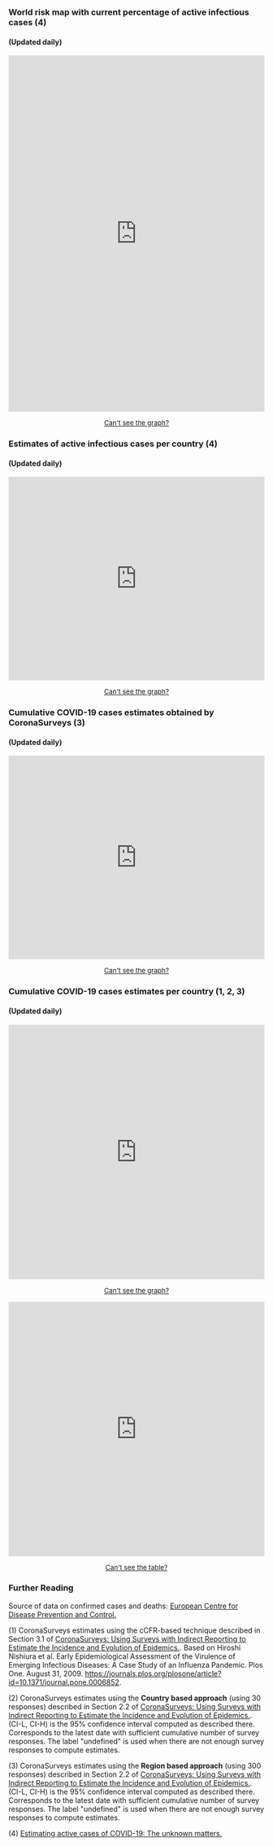 ### World risk map with current percentage of active infectious cases (4)

#### (Updated daily)

<iframe src="https://coronasurveys.org/grafana/d/Xhw-4m3Wz/atcoronasurveys-playground?viewPanel=5&orgId=1&var-estimate=est_ccfr&var-estimator=ccfr-based&var-active_estimator=ccfr-based&var-detected=active" width="100%" height="700" frameborder="0"></iframe>

<a href="https://coronasurveys.org/grafana/d/Xhw-4m3Wz/atcoronasurveys-playground?viewPanel=5&orgId=1&var-estimate=est_ccfr&var-estimator=ccfr-based&var-active_estimator=ccfr-based&var-detected=active" > <center><font size="2"><u class="btn">Can't see the graph?</u></font></center></a> 

### Estimates of active infectious cases per country (4)

#### (Updated daily)

<iframe src="https://coronasurveys.org/grafana/d/G_Aw4CrZk/coronasurveys?orgId=1&from=1583020800000&viewPanel=35&var-code=US&var-country=United%20States" width="100%" height="400" frameborder="0"></iframe>

<a href="https://coronasurveys.org/grafana/d/G_Aw4CrZk/coronasurveys?orgId=1&from=1583020800000&viewPanel=35&var-code=US&var-country=United%20States" > <center><font size="2"><u class="btn">Can't see the graph?</u></font></center></a> 

### Cumulative COVID-19 cases estimates obtained by CoronaSurveys (3)

#### (Updated daily)

<iframe src="https://coronasurveys.org/grafana/d-solo/G_Aw4CrZk/coronasurveys?tab=advanced&panelId=19&orgId=1&from=1583020800000" width="100%" height="400" frameborder="0"></iframe>

<a href="https://coronasurveys.org/grafana/d-solo/G_Aw4CrZk/coronasurveys?tab=advanced&panelId=19&orgId=1&from=1583020800000" > <center><font size="2"><u class="btn">Can't see the graph?</u></font></center></a> 

### Cumulative COVID-19 cases estimates per country (1, 2, 3)

#### (Updated daily)

<iframe src="https://coronasurveys.org/grafana/d/G_Aw4CrZk/coronasurveys?orgId=1&from=1583020800000&panelId=10&viewPanel=10&fullscreen&var-code=ES&var-country=Spain&var-region=All" width="100%" height="500" frameborder="0"></iframe>

<a href="https://coronasurveys.org/grafana/d/G_Aw4CrZk/coronasurveys?orgId=1&from=1583020800000&panelId=10&viewPanel=10&fullscreen&var-code=ES&var-country=Spain&var-region=All" > <center><font size="2"><u class="btn">Can't see the graph?</u></font></center></a> 

<iframe src="https://coronasurveys.org/grafana/d-solo/G_Aw4CrZk/coronasurveys?tab=advanced&panelId=24&orgId=1&from=1583020800000" width="100%" height="500" frameborder="0">
</iframe>

<a href="https://coronasurveys.org/grafana/d-solo/G_Aw4CrZk/coronasurveys?tab=advanced&panelId=24&orgId=1&from=1583020800000" > <center><font size="2"><u class="btn">Can't see the table?</u></font></center></a> 

### Further Reading

Source of data on confirmed cases and deaths: [European Centre for Disease Prevention and Control.](https://www.ecdc.europa.eu/en/covid-19-pandemic)

(1) CoronaSurveys estimates using the cCFR-based technique described in Section 3.1 of [CoronaSurveys: Using Surveys with Indirect Reporting to Estimate the Incidence and Evolution of Epidemics.](https://arxiv.org/abs/2005.12783).
Based on Hiroshi Nishiura et al. Early Epidemiological Assessment of the Virulence of Emerging Infectious Diseases: A Case Study of an Influenza Pandemic. Plos One. August 31, 2009. <https://journals.plos.org/plosone/article?id=10.1371/journal.pone.0006852>. 

(2) CoronaSurveys estimates using the **Country based approach** (using 30 responses) described in Section 2.2 of [CoronaSurveys: Using Surveys with Indirect Reporting to Estimate the Incidence and Evolution of Epidemics.](https://arxiv.org/abs/2005.12783). (CI-L, CI-H) is the 95% confidence interval computed as described there. Corresponds to the latest date with sufficient cumulative number of survey responses. The label "undefined" is used when there are not enough survey responses to compute estimates.

(3) CoronaSurveys estimates using the **Region based approach** (using 300 responses) described in Section 2.2 of [CoronaSurveys: Using Surveys with Indirect Reporting to Estimate the Incidence and Evolution of Epidemics.](https://arxiv.org/abs/2005.12783). (CI-L, CI-H) is the 95% confidence interval computed as described there. Corresponds to the latest date with sufficient cumulative number of survey responses. The label "undefined" is used when there are not enough survey responses to compute estimates.

(4) [Estimating active cases of COVID-19: The unknown matters.](https://medium.com/@inesctec/estimating-active-cases-of-covid-19-the-unknown-matters-602c3ef952bb)
